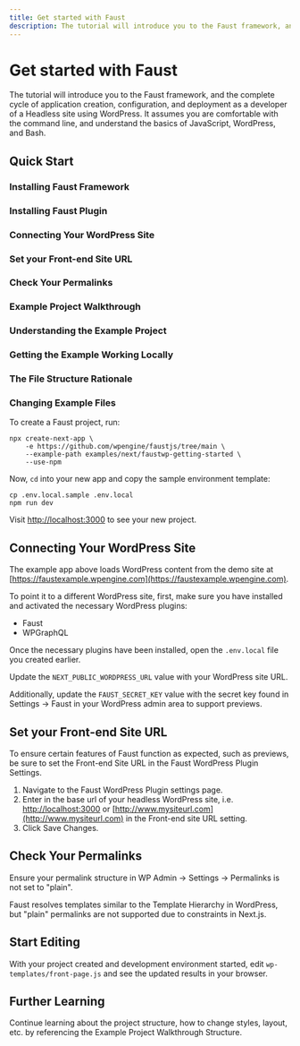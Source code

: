 ```yaml
---
title: Get started with Faust
description: The tutorial will introduce you to the Faust framework, and the complete cycle of application creation, configuration, and deployment as a developer of a Headless site using WordPress.
---
```


# Get started with Faust

The tutorial will introduce you to the Faust framework, and the complete cycle of application creation, configuration, and deployment as a developer of a Headless site using WordPress. It assumes you are comfortable with the command line, and understand the basics of JavaScript, WordPress, and Bash.

## Quick Start

### Installing Faust Framework
### Installing Faust Plugin
### Connecting Your WordPress Site
### Set your Front-end Site URL
### Check Your Permalinks
### Example Project Walkthrough
### Understanding the Example Project
### Getting the Example Working Locally
### The File Structure Rationale
### Changing Example Files

To create a Faust project, run:
```
npx create-next-app \
    -e https://github.com/wpengine/faustjs/tree/main \
    --example-path examples/next/faustwp-getting-started \
    --use-npm
```

Now, `cd` into your new app and copy the sample environment template:
```
cp .env.local.sample .env.local
npm run dev
```

Visit [http://localhost:3000](http://localhost:3000) to see your new project.

## Connecting Your WordPress Site

The example app above loads WordPress content from the demo site at [https://faustexample.wpengine.com](https://faustexample.wpengine.com).

To point it to a different WordPress site, first, make sure you have installed and activated the necessary WordPress plugins:
- Faust
- WPGraphQL

Once the necessary plugins have been installed, open the `.env.local` file you created earlier.

Update the `NEXT_PUBLIC_WORDPRESS_URL` value with your WordPress site URL.

Additionally, update the `FAUST_SECRET_KEY` value with the secret key found in Settings → Faust in your WordPress admin area to support previews.

## Set your Front-end Site URL

To ensure certain features of Faust function as expected, such as previews, be sure to set the Front-end Site URL in the Faust WordPress Plugin Settings.

1. Navigate to the Faust WordPress Plugin settings page.
2. Enter in the base url of your headless WordPress site, i.e. [http://localhost:3000](http://localhost:3000) or [http://www.mysiteurl.com](http://www.mysiteurl.com) in the Front-end site URL setting.
3. Click Save Changes.

## Check Your Permalinks

Ensure your permalink structure in WP Admin -> Settings -> Permalinks is not set to "plain".

Faust resolves templates similar to the Template Hierarchy in WordPress, but "plain" permalinks are not supported due to constraints in Next.js.

## Start Editing

With your project created and development environment started, edit `wp-templates/front-page.js` and see the updated results in your browser.

## Further Learning

Continue learning about the project structure, how to change styles, layout, etc. by referencing the Example Project Walkthrough Structure.

